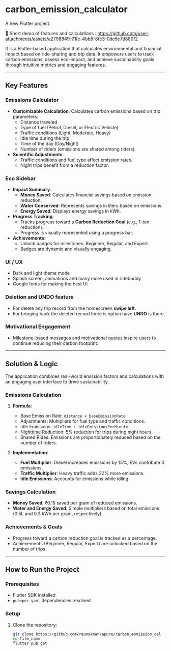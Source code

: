 # carbon_emission_calculator

A new Flutter project.

🔴 Short demo of features and calculations :
https://github.com/user-attachments/assets/a2798849-71fc-4bb5-8fe3-0de5c7d880f2

It is a Flutter-based application that calculates environmental and financial impact based on ride-sharing and trip data. It empowers users to track carbon emissions, assess eco-impact, and achieve sustainability goals through intuitive metrics and engaging features.

---

## Key Features

### **Emissions Calculator**
- **Customizable Calculation**: Calculates carbon emissions based on trip parameters:
  - Distance traveled
  - Type of fuel (Petrol, Diesel, or Electric Vehicle)
  - Traffic conditions (Light, Moderate, Heavy)
  - Idle time during the trip
  - Time of the day (Day/Night)
  - Number of riders (emissions are shared among riders)
- **Scientific Adjustments**:
  - Traffic conditions and fuel type affect emission rates.
  - Night trips benefit from a reduction factor.

### **Eco Sidebar**
- **Impact Summary**:
  - **Money Saved**: Calculates financial savings based on emission reduction.
  - **Water Conserved**: Represents savings in liters based on emissions.
  - **Energy Saved**: Displays energy savings in kWh.
- **Progress Tracking**:
  - Tracks progress toward a **Carbon Reduction Goal** (e.g., 1-ton reduction).
  - Progress is visually represented using a progress bar.
- **Achievements**:
  - Unlock badges for milestones: Beginner, Regular, and Expert.
  - Badges are dynamic and visually engaging.

### **UI / UX**
- Dark and light theme mode
- Splash screen, animations and many more used in ridebuddy
- Google fonts for making the best UI

### Deletion and UNDO feature
- For delete any trip record from the homescreen **swipe left**. 
- For bringing back the deleted record there is option have **UNDO** is there.
 

### **Motivational Engagement**
- Milestone-based messages and motivational quotes inspire users to continue reducing their carbon footprint.

---

## Solution & Logic

The application combines real-world emission factors and calculations with an engaging user interface to drive sustainability. 

### **Emissions Calculation**
1. **Formula**:
   - Base Emission Rate: `distance × baseEmissionRate`
   - Adjustments: Multipliers for fuel type and traffic conditions.
   - Idle Emissions: `idleTime × idleEmissionsPerMinute`
   - Nighttime Reduction: 5% reduction for trips during night hours.
   - Shared Rides: Emissions are proportionately reduced based on the number of riders.

2. **Implementation**:
   - **Fuel Multiplier**: Diesel increases emissions by 15%, EVs contribute 0 emissions.
   - **Traffic Multiplier**: Heavy traffic adds 20% more emissions.
   - **Idle Emissions**: Accounts for emissions while idling.

### **Savings Calculation**
- **Money Saved**: ₹0.15 saved per gram of reduced emissions.
- **Water and Energy Saved**: Simple multipliers based on total emissions (0.5L and 0.3 kWh per gram, respectively).

### **Achievements & Goals**
- Progress toward a carbon reduction goal is tracked as a percentage.
- Achievements (Beginner, Regular, Expert) are unlocked based on the number of trips.

---

## How to Run the Project

### Prerequisites
- Flutter SDK installed
- `pubspec.yaml` dependencies resolved

### Setup
1. Clone the repository:
   ```bash
   git clone https://github.com/raunakmankapure/carbon_emmission_cal
   cd file_name
   flutter pub get
